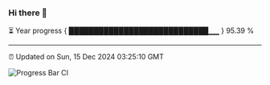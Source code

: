 ### Hi there 👋

⏳ Year progress { ████████████████████████████▁▁ } 95.39 %

---

⏰ Updated on Sun, 15 Dec 2024 03:25:10 GMT

![Progress Bar CI](https://github.com/IshwaranRudhara/GIT-ACTION/workflows/Progress%20Bar%20CI/badge.svg)
